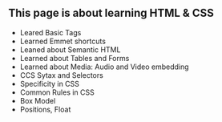 ## This page is about learning HTML & CSS
- Leared Basic Tags
- Learned Emmet shortcuts 
- Leaned about Semantic HTML
- Learned about Tables and Forms
- Learned about Media: Audio and Video embedding
- CCS Sytax and Selectors
- Specificity in CSS
- Common Rules in CSS
- Box Model
- Positions, Float